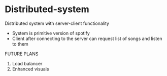 # Distributed-system
Distributed system with server-client functionality
- System is primitive version of spotify 
- Client after connecting to the server can request list of songs and listen to them 

FUTURE PLANS 
1. Load balancer 
2. Enhanced visuals
